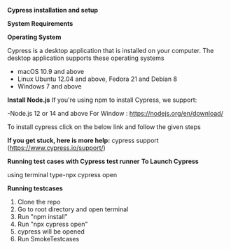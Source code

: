 
**Cypress installation and setup** 

**System Requirements**

**Operating System**

Cypress is a desktop application that is installed on your computer. The desktop application supports these operating systems

- macOS 10.9 and above
- Linux Ubuntu 12.04 and above, Fedora 21 and Debian 8
- Windows 7 and above

**Install Node.js**
If you're using npm to install Cypress, we support:

-Node.js 12 or 14 and above For Window : https://nodejs.org/en/download/

To install cypress click on the below link and follow the given steps

**If you get stuck, here is more help:**
cypress support (https://www.cypress.io/support/)


**Running test cases with Cypress test runner**
**To Launch Cypress**

using terminal type-npx cypress open

**Running testcases**
 1. Clone the repo
 2. Go to root directory and open terminal
 3. Run "npm install"
 4. Run "npx cypress open"
 5. cypress will be opened
 6. Run SmokeTestcases
